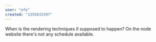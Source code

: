 ```yaml
---
user: "efe"
created: "1355633397"
---
```


When is the rendering techniques II supposed to happen? On the node website there's not any schedule available. 

